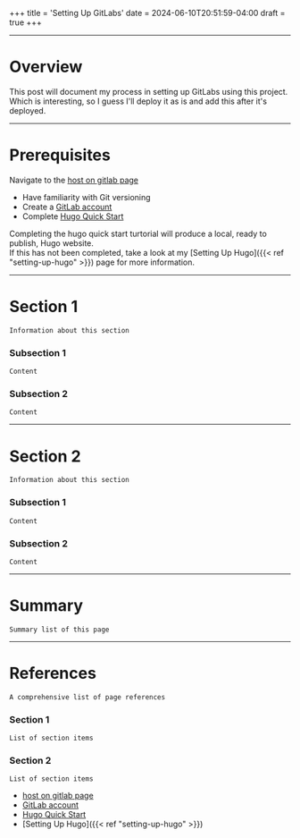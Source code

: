 +++
title = 'Setting Up GitLabs'
date = 2024-06-10T20:51:59-04:00
draft = true
+++

<style>
.file-color {
    color: #3067FF;
}
</style>

---

# Overview
This post will document my process in setting up GitLabs using this project.\
Which is interesting, so I guess I'll deploy it as is and add this after it's deployed.

---

# Prerequisites
Navigate to the [host on gitlab page](https://gohugo.io/hosting-and-deployment/hosting-on-gitlab/)

- Have familiarity with Git versioning
- Create a [GitLab account](https://about.gitlab.com/)
- Complete [Hugo Quick Start](https://gohugo.io/getting-started/quick-start/)

Completing the hugo quick start turtorial will produce a local, ready to publish, Hugo website.\
If this has not been completed, take a look at my [Setting Up Hugo]({{< ref "setting-up-hugo" >}}) page for more information.

---

# Section 1
`Information about this section`

### Subsection 1
`Content`

### Subsection 2
`Content`

---

# Section 2
`Information about this section`

### Subsection 1
`Content`

### Subsection 2
`Content`

---

# Summary
`Summary list of this page`

---

# References
`A comprehensive list of page references`

### Section 1
`List of section items`

### Section 2
`List of section items`

- [host on gitlab page](https://gohugo.io/hosting-and-deployment/hosting-on-gitlab/)
- [GitLab account](https://about.gitlab.com/)
- [Hugo Quick Start](https://gohugo.io/getting-started/quick-start/)
- [Setting Up Hugo]({{< ref "setting-up-hugo" >}})